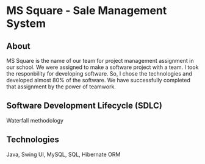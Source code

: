 # MS Square - Sale Management System

## About

MS Square is the name of our team for project management assignment in our school.
We were assigned to make a software project with a team. I took the responbility for
developing software. So, I chose the technologies and developed almost 80% of the software.
We have successfully completed that assignment by
the power of teamwork.

## Software Development Lifecycle (SDLC)

Waterfall methodology

## Technologies

Java, Swing UI, MySQL, SQL, Hibernate ORM
